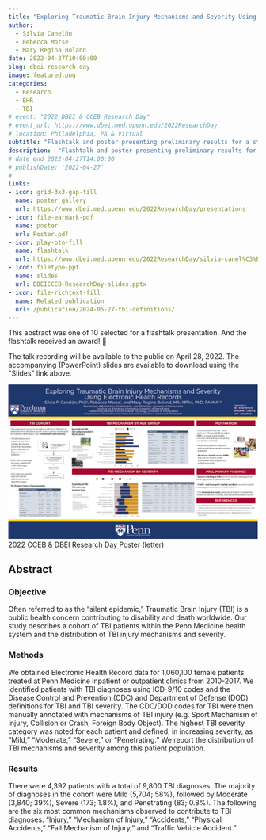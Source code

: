 ```yaml
---
title: "Exploring Traumatic Brain Injury Mechanisms and Severity Using Electronic Health Records"
author: 
  - Silvia Canelón
  - Rebecca Morse
  - Mary Regina Boland
date: 2022-04-27T10:00:00
slug: dbei-research-day
image: featured.png
categories:
  - Research
  - EHR
  - TBI
# event: "2022 DBEI & CCEB Research Day"
# event_url: https://www.dbei.med.upenn.edu/2022ResearchDay
# location: Philadelphia, PA & Virtual
subtitle: "Flashtalk and poster presenting preliminary results for a study on TBI among female patients at Penn Medicine"
description:  "Flashtalk and poster presenting preliminary results for a study on TBI among female patients at Penn Medicine"
# date_end 2022-04-27T14:00:00
# publishDate: '2022-04-27'
#
links:
- icon: grid-3x3-gap-fill
  name: poster gallery
  url: https://www.dbei.med.upenn.edu/2022ResearchDay/presentations
- icon: file-earmark-pdf
  name: poster
  url: Poster.pdf
- icon: play-btn-fill
  name: flashtalk
  url: https://www.dbei.med.upenn.edu/2022ResearchDay/silvia-canel%C3%B3n
- icon: filetype-ppt
  name: slides
  url: DBEICCEB-ResearchDay-slides.pptx
- icon: file-richtext-fill
  name: Related publication
  url: /publication/2024-05-27-tbi-definitions/
---
```


This abstract was one of 10 selected for a flashtalk presentation. And the flashtalk received an award! 🎉 

The talk recording will be available to the public on April 28, 2022. The accompanying (PowerPoint) slides are available to download using the "Slides" link above.

![Poster thumbnail](PosterThumbnail.png)
[2022 CCEB & DBEI Research Day Poster (letter)](PosterLetter.pdf)

## Abstract

### Objective

Often referred to as the “silent epidemic,” Traumatic Brain Injury (TBI) is a public health concern contributing to disability and death worldwide. Our study describes a cohort of TBI patients within the Penn Medicine health system and the distribution of TBI injury mechanisms and severity.

### Methods 

We obtained Electronic Health Record data for 1,060,100 female patients treated at Penn Medicine inpatient or outpatient clinics from 2010-2017. We identified patients with TBI diagnoses using ICD-9/10 codes and the Disease Control and Prevention (CDC) and Department of Defense (DOD) definitions for TBI and TBI severity. The CDC/DOD codes for TBI were then manually annotated with mechanisms of TBI injury (e.g. Sport Mechanism of Injury, Collision or Crash, Foreign Body Object). The highest TBI severity category was noted for each patient and defined, in increasing severity, as “Mild,” “Moderate,” “Severe,” or “Penetrating.” We report the distribution of TBI mechanisms and severity among this patient population.

### Results

There were 4,392 patients with a total of 9,800 TBI diagnoses. The majority of diagnoses in the cohort were Mild (5,704; 58%), followed by Moderate (3,840; 39%), Severe (173; 1.8%), and Penetrating (83; 0.8%). The following are the six most common mechanisms observed to contribute to TBI diagnoses: “Injury,” “Mechanism of Injury,” “Accidents,” “Physical Accidents,” “Fall Mechanism of Injury,” and “Traffic Vehicle Accident.”


